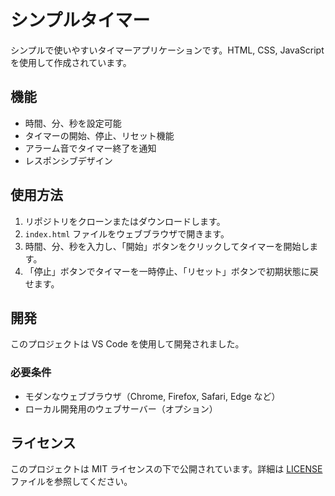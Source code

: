 # シンプルタイマー

シンプルで使いやすいタイマーアプリケーションです。HTML, CSS, JavaScript を使用して作成されています。

## 機能

- 時間、分、秒を設定可能
- タイマーの開始、停止、リセット機能
- アラーム音でタイマー終了を通知
- レスポンシブデザイン

## 使用方法

1. リポジトリをクローンまたはダウンロードします。
2. `index.html` ファイルをウェブブラウザで開きます。
3. 時間、分、秒を入力し、「開始」ボタンをクリックしてタイマーを開始します。
4. 「停止」ボタンでタイマーを一時停止、「リセット」ボタンで初期状態に戻せます。

## 開発

このプロジェクトは VS Code を使用して開発されました。

### 必要条件

- モダンなウェブブラウザ（Chrome, Firefox, Safari, Edge など）
- ローカル開発用のウェブサーバー（オプション）

## ライセンス

このプロジェクトは MIT ライセンスの下で公開されています。詳細は [LICENSE](LICENSE) ファイルを参照してください。
